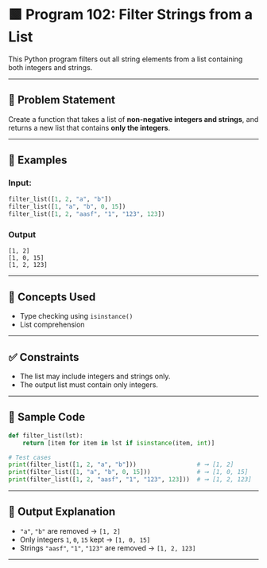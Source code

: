 
# 🟩 Program 102: Filter Strings from a List

This Python program filters out all string elements from a list containing both integers and strings.

---

## 📌 Problem Statement

Create a function that takes a list of **non-negative integers and strings**, and returns a new list that contains **only the integers**.

---

## 🧪 Examples

### Input:
```python
filter_list([1, 2, "a", "b"])
filter_list([1, "a", "b", 0, 15])
filter_list([1, 2, "aasf", "1", "123", 123])
```

### Output

```
[1, 2]
[1, 0, 15]
[1, 2, 123]
```

---

## 🧠 Concepts Used

- Type checking using `isinstance()`
- List comprehension

---

## ✅ Constraints

- The list may include integers and strings only.
- The output list must contain only integers.

---

## 🧪 Sample Code

```python
def filter_list(lst):
    return [item for item in lst if isinstance(item, int)]

# Test cases
print(filter_list([1, 2, "a", "b"]))                 # ➞ [1, 2]
print(filter_list([1, "a", "b", 0, 15]))             # ➞ [1, 0, 15]
print(filter_list([1, 2, "aasf", "1", "123", 123]))  # ➞ [1, 2, 123]
```

---

## 🎯 Output Explanation

- `"a"`, `"b"` are removed → `[1, 2]`
- Only integers `1`, `0`, `15` kept → `[1, 0, 15]`
- Strings `"aasf"`, `"1"`, `"123"` are removed → `[1, 2, 123]`

---
